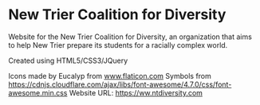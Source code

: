 # New Trier Coalition for Diversity

Website for the New Trier Coalition for Diversity, an organization that aims to help New Trier prepare its students for a racially complex world.

Created using HTML5/CSS3/JQuery

Icons made by Eucalyp from www.flaticon.com
Symbols from https://cdnjs.cloudflare.com/ajax/libs/font-awesome/4.7.0/css/font-awesome.min.css
Website URL: https://ww.ntdiversity.com
